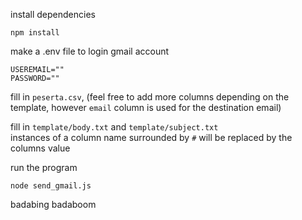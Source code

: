 
install dependencies
``` 
npm install 
```

make a .env file to login gmail account

```
USEREMAIL=""
PASSWORD=""
```

fill in `peserta.csv`, (feel free to add more columns depending on the template, however `email` column is used for the destination email)

fill in `template/body.txt` and `template/subject.txt`  
instances of a column name surrounded by `#` will be replaced by the columns value

run the program
```
node send_gmail.js
```
badabing badaboom